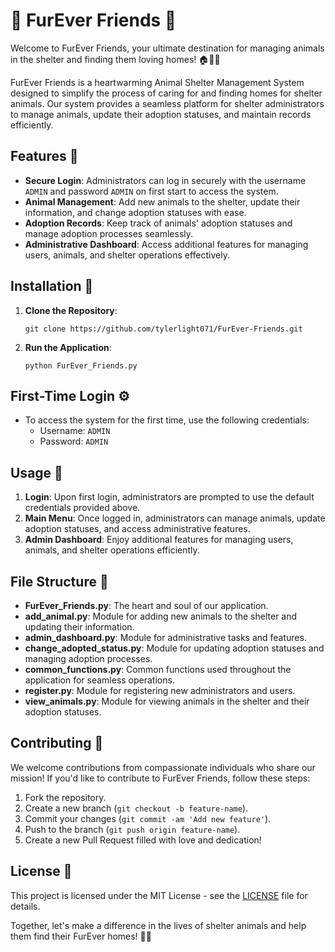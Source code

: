 # 🐾 FurEver Friends 🐾

Welcome to FurEver Friends, your ultimate destination for managing animals in the shelter and finding them loving homes! 🏠🐶🐱

FurEver Friends is a heartwarming Animal Shelter Management System designed to simplify the process of caring for and finding homes for shelter animals. Our system provides a seamless platform for shelter administrators to manage animals, update their adoption statuses, and maintain records efficiently.

## Features 🌟

- **Secure Login**: Administrators can log in securely with the username `ADMIN` and password `ADMIN` on first start to access the system.
- **Animal Management**: Add new animals to the shelter, update their information, and change adoption statuses with ease.
- **Adoption Records**: Keep track of animals' adoption statuses and manage adoption processes seamlessly.
- **Administrative Dashboard**: Access additional features for managing users, animals, and shelter operations effectively.

## Installation 🚀

1. **Clone the Repository**:

    ```
    git clone https://github.com/tylerlight071/FurEver-Friends.git
    ```

2. **Run the Application**:

    ```
    python FurEver_Friends.py
    ```

## First-Time Login ⚙️

- To access the system for the first time, use the following credentials:
  - Username: `ADMIN`
  - Password: `ADMIN`

## Usage 🐾

1. **Login**: Upon first login, administrators are prompted to use the default credentials provided above.
2. **Main Menu**: Once logged in, administrators can manage animals, update adoption statuses, and access administrative features.
3. **Admin Dashboard**: Enjoy additional features for managing users, animals, and shelter operations efficiently.

## File Structure 📁

- **FurEver_Friends.py**: The heart and soul of our application.
- **add_animal.py**: Module for adding new animals to the shelter and updating their information.
- **admin_dashboard.py**: Module for administrative tasks and features.
- **change_adopted_status.py**: Module for updating adoption statuses and managing adoption processes.
- **common_functions.py**: Common functions used throughout the application for seamless operations.
- **register.py**: Module for registering new administrators and users.
- **view_animals.py**: Module for viewing animals in the shelter and their adoption statuses.

## Contributing 💖

We welcome contributions from compassionate individuals who share our mission! If you'd like to contribute to FurEver Friends, follow these steps:

1. Fork the repository.
2. Create a new branch (`git checkout -b feature-name`).
3. Commit your changes (`git commit -am 'Add new feature'`).
4. Push to the branch (`git push origin feature-name`).
5. Create a new Pull Request filled with love and dedication!

## License 📝

This project is licensed under the MIT License - see the [LICENSE](LICENSE) file for details.

Together, let's make a difference in the lives of shelter animals and help them find their FurEver homes! 🐾✨

